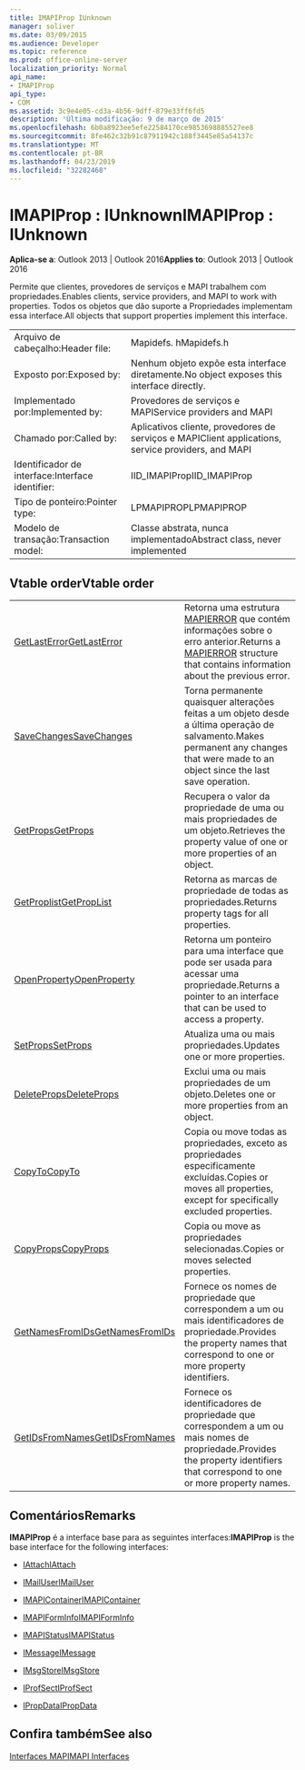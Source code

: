 ```yaml
---
title: IMAPIProp IUnknown
manager: soliver
ms.date: 03/09/2015
ms.audience: Developer
ms.topic: reference
ms.prod: office-online-server
localization_priority: Normal
api_name:
- IMAPIProp
api_type:
- COM
ms.assetid: 3c9e4e05-cd3a-4b56-9dff-879e33ff6fd5
description: 'Última modificação: 9 de março de 2015'
ms.openlocfilehash: 6b0a8923ee5efe22584170ce9853698885527ee8
ms.sourcegitcommit: 8fe462c32b91c87911942c188f3445e85a54137c
ms.translationtype: MT
ms.contentlocale: pt-BR
ms.lasthandoff: 04/23/2019
ms.locfileid: "32282468"
---
```

# <a name="imapiprop--iunknown"></a><span data-ttu-id="9dad6-103">IMAPIProp : IUnknown</span><span class="sxs-lookup"><span data-stu-id="9dad6-103">IMAPIProp : IUnknown</span></span>

  
  
<span data-ttu-id="9dad6-104">**Aplica-se a**: Outlook 2013 | Outlook 2016</span><span class="sxs-lookup"><span data-stu-id="9dad6-104">**Applies to**: Outlook 2013 | Outlook 2016</span></span> 
  
<span data-ttu-id="9dad6-105">Permite que clientes, provedores de serviços e MAPI trabalhem com propriedades.</span><span class="sxs-lookup"><span data-stu-id="9dad6-105">Enables clients, service providers, and MAPI to work with properties.</span></span> <span data-ttu-id="9dad6-106">Todos os objetos que dão suporte a Propriedades implementam essa interface.</span><span class="sxs-lookup"><span data-stu-id="9dad6-106">All objects that support properties implement this interface.</span></span>
  
|||
|:-----|:-----|
|<span data-ttu-id="9dad6-107">Arquivo de cabeçalho:</span><span class="sxs-lookup"><span data-stu-id="9dad6-107">Header file:</span></span>  <br/> |<span data-ttu-id="9dad6-108">Mapidefs. h</span><span class="sxs-lookup"><span data-stu-id="9dad6-108">Mapidefs.h</span></span>  <br/> |
|<span data-ttu-id="9dad6-109">Exposto por:</span><span class="sxs-lookup"><span data-stu-id="9dad6-109">Exposed by:</span></span>  <br/> |<span data-ttu-id="9dad6-110">Nenhum objeto expõe esta interface diretamente.</span><span class="sxs-lookup"><span data-stu-id="9dad6-110">No object exposes this interface directly.</span></span>  <br/> |
|<span data-ttu-id="9dad6-111">Implementado por:</span><span class="sxs-lookup"><span data-stu-id="9dad6-111">Implemented by:</span></span>  <br/> |<span data-ttu-id="9dad6-112">Provedores de serviços e MAPI</span><span class="sxs-lookup"><span data-stu-id="9dad6-112">Service providers and MAPI</span></span>  <br/> |
|<span data-ttu-id="9dad6-113">Chamado por:</span><span class="sxs-lookup"><span data-stu-id="9dad6-113">Called by:</span></span>  <br/> |<span data-ttu-id="9dad6-114">Aplicativos cliente, provedores de serviços e MAPI</span><span class="sxs-lookup"><span data-stu-id="9dad6-114">Client applications, service providers, and MAPI</span></span>  <br/> |
|<span data-ttu-id="9dad6-115">Identificador de interface:</span><span class="sxs-lookup"><span data-stu-id="9dad6-115">Interface identifier:</span></span>  <br/> |<span data-ttu-id="9dad6-116">IID_IMAPIProp</span><span class="sxs-lookup"><span data-stu-id="9dad6-116">IID_IMAPIProp</span></span>  <br/> |
|<span data-ttu-id="9dad6-117">Tipo de ponteiro:</span><span class="sxs-lookup"><span data-stu-id="9dad6-117">Pointer type:</span></span>  <br/> |<span data-ttu-id="9dad6-118">LPMAPIPROP</span><span class="sxs-lookup"><span data-stu-id="9dad6-118">LPMAPIPROP</span></span>  <br/> |
|<span data-ttu-id="9dad6-119">Modelo de transação:</span><span class="sxs-lookup"><span data-stu-id="9dad6-119">Transaction model:</span></span>  <br/> |<span data-ttu-id="9dad6-120">Classe abstrata, nunca implementado</span><span class="sxs-lookup"><span data-stu-id="9dad6-120">Abstract class, never implemented</span></span>  <br/> |
   
## <a name="vtable-order"></a><span data-ttu-id="9dad6-121">Vtable order</span><span class="sxs-lookup"><span data-stu-id="9dad6-121">Vtable order</span></span>

|||
|:-----|:-----|
|[<span data-ttu-id="9dad6-122">GetLastError</span><span class="sxs-lookup"><span data-stu-id="9dad6-122">GetLastError</span></span>](imapiprop-getlasterror.md) <br/> |<span data-ttu-id="9dad6-123">Retorna uma estrutura [MAPIERROR](mapierror.md) que contém informações sobre o erro anterior.</span><span class="sxs-lookup"><span data-stu-id="9dad6-123">Returns a [MAPIERROR](mapierror.md) structure that contains information about the previous error.</span></span>  <br/> |
|[<span data-ttu-id="9dad6-124">SaveChanges</span><span class="sxs-lookup"><span data-stu-id="9dad6-124">SaveChanges</span></span>](imapiprop-savechanges.md) <br/> |<span data-ttu-id="9dad6-125">Torna permanente quaisquer alterações feitas a um objeto desde a última operação de salvamento.</span><span class="sxs-lookup"><span data-stu-id="9dad6-125">Makes permanent any changes that were made to an object since the last save operation.</span></span>  <br/> |
|[<span data-ttu-id="9dad6-126">GetProps</span><span class="sxs-lookup"><span data-stu-id="9dad6-126">GetProps</span></span>](imapiprop-getprops.md) <br/> |<span data-ttu-id="9dad6-127">Recupera o valor da propriedade de uma ou mais propriedades de um objeto.</span><span class="sxs-lookup"><span data-stu-id="9dad6-127">Retrieves the property value of one or more properties of an object.</span></span>  <br/> |
|[<span data-ttu-id="9dad6-128">GetProplist</span><span class="sxs-lookup"><span data-stu-id="9dad6-128">GetPropList</span></span>](imapiprop-getproplist.md) <br/> |<span data-ttu-id="9dad6-129">Retorna as marcas de propriedade de todas as propriedades.</span><span class="sxs-lookup"><span data-stu-id="9dad6-129">Returns property tags for all properties.</span></span>  <br/> |
|[<span data-ttu-id="9dad6-130">OpenProperty</span><span class="sxs-lookup"><span data-stu-id="9dad6-130">OpenProperty</span></span>](imapiprop-openproperty.md) <br/> |<span data-ttu-id="9dad6-131">Retorna um ponteiro para uma interface que pode ser usada para acessar uma propriedade.</span><span class="sxs-lookup"><span data-stu-id="9dad6-131">Returns a pointer to an interface that can be used to access a property.</span></span>  <br/> |
|[<span data-ttu-id="9dad6-132">SetProps</span><span class="sxs-lookup"><span data-stu-id="9dad6-132">SetProps</span></span>](imapiprop-setprops.md) <br/> |<span data-ttu-id="9dad6-133">Atualiza uma ou mais propriedades.</span><span class="sxs-lookup"><span data-stu-id="9dad6-133">Updates one or more properties.</span></span>  <br/> |
|[<span data-ttu-id="9dad6-134">DeleteProps</span><span class="sxs-lookup"><span data-stu-id="9dad6-134">DeleteProps</span></span>](imapiprop-deleteprops.md) <br/> |<span data-ttu-id="9dad6-135">Exclui uma ou mais propriedades de um objeto.</span><span class="sxs-lookup"><span data-stu-id="9dad6-135">Deletes one or more properties from an object.</span></span>  <br/> |
|[<span data-ttu-id="9dad6-136">CopyTo</span><span class="sxs-lookup"><span data-stu-id="9dad6-136">CopyTo</span></span>](imapiprop-copyto.md) <br/> |<span data-ttu-id="9dad6-137">Copia ou move todas as propriedades, exceto as propriedades especificamente excluídas.</span><span class="sxs-lookup"><span data-stu-id="9dad6-137">Copies or moves all properties, except for specifically excluded properties.</span></span>  <br/> |
|[<span data-ttu-id="9dad6-138">CopyProps</span><span class="sxs-lookup"><span data-stu-id="9dad6-138">CopyProps</span></span>](imapiprop-copyprops.md) <br/> |<span data-ttu-id="9dad6-139">Copia ou move as propriedades selecionadas.</span><span class="sxs-lookup"><span data-stu-id="9dad6-139">Copies or moves selected properties.</span></span>  <br/> |
|[<span data-ttu-id="9dad6-140">GetNamesFromIDs</span><span class="sxs-lookup"><span data-stu-id="9dad6-140">GetNamesFromIDs</span></span>](imapiprop-getnamesfromids.md) <br/> |<span data-ttu-id="9dad6-141">Fornece os nomes de propriedade que correspondem a um ou mais identificadores de propriedade.</span><span class="sxs-lookup"><span data-stu-id="9dad6-141">Provides the property names that correspond to one or more property identifiers.</span></span>  <br/> |
|[<span data-ttu-id="9dad6-142">GetIDsFromNames</span><span class="sxs-lookup"><span data-stu-id="9dad6-142">GetIDsFromNames</span></span>](imapiprop-getidsfromnames.md) <br/> |<span data-ttu-id="9dad6-143">Fornece os identificadores de propriedade que correspondem a um ou mais nomes de propriedade.</span><span class="sxs-lookup"><span data-stu-id="9dad6-143">Provides the property identifiers that correspond to one or more property names.</span></span>  <br/> |
   
## <a name="remarks"></a><span data-ttu-id="9dad6-144">Comentários</span><span class="sxs-lookup"><span data-stu-id="9dad6-144">Remarks</span></span>

 <span data-ttu-id="9dad6-145">**IMAPIProp** é a interface base para as seguintes interfaces:</span><span class="sxs-lookup"><span data-stu-id="9dad6-145">**IMAPIProp** is the base interface for the following interfaces:</span></span> 
  
- [<span data-ttu-id="9dad6-146">IAttach</span><span class="sxs-lookup"><span data-stu-id="9dad6-146">IAttach</span></span>](iattachimapiprop.md)
    
- [<span data-ttu-id="9dad6-147">IMailUser</span><span class="sxs-lookup"><span data-stu-id="9dad6-147">IMailUser</span></span>](imailuserimapiprop.md)
    
- [<span data-ttu-id="9dad6-148">IMAPIContainer</span><span class="sxs-lookup"><span data-stu-id="9dad6-148">IMAPIContainer</span></span>](imapicontainerimapiprop.md)
    
- [<span data-ttu-id="9dad6-149">IMAPIFormInfo</span><span class="sxs-lookup"><span data-stu-id="9dad6-149">IMAPIFormInfo</span></span>](imapiforminfoimapiprop.md)
    
- [<span data-ttu-id="9dad6-150">IMAPIStatus</span><span class="sxs-lookup"><span data-stu-id="9dad6-150">IMAPIStatus</span></span>](imapistatusimapiprop.md)
    
- [<span data-ttu-id="9dad6-151">IMessage</span><span class="sxs-lookup"><span data-stu-id="9dad6-151">IMessage</span></span>](imessageimapiprop.md)
    
- [<span data-ttu-id="9dad6-152">IMsgStore</span><span class="sxs-lookup"><span data-stu-id="9dad6-152">IMsgStore</span></span>](imsgstoreimapiprop.md)
    
- [<span data-ttu-id="9dad6-153">IProfSect</span><span class="sxs-lookup"><span data-stu-id="9dad6-153">IProfSect</span></span>](iprofsectimapiprop.md)
    
- [<span data-ttu-id="9dad6-154">IPropData</span><span class="sxs-lookup"><span data-stu-id="9dad6-154">IPropData</span></span>](ipropdataimapiprop.md)
    
## <a name="see-also"></a><span data-ttu-id="9dad6-155">Confira também</span><span class="sxs-lookup"><span data-stu-id="9dad6-155">See also</span></span>



[<span data-ttu-id="9dad6-156">Interfaces MAPI</span><span class="sxs-lookup"><span data-stu-id="9dad6-156">MAPI Interfaces</span></span>](mapi-interfaces.md)

